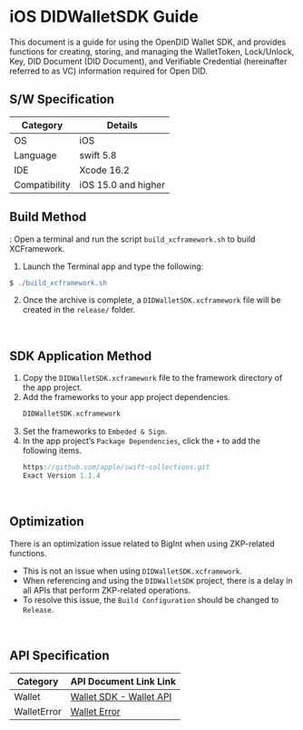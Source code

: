 # iOS DIDWalletSDK Guide
This document is a guide for using the OpenDID Wallet SDK, and provides functions for creating, storing, and managing the WalletToken, Lock/Unlock, Key, DID Document (DID Document), and Verifiable Credential (hereinafter referred to as VC) information required for Open DID.


## S/W Specification
| Category      | Details                     |
|---------------|-----------------------------|
| OS            | iOS                         |
| Language      | swift 5.8                   | 
| IDE           | Xcode 16.2                  |   
| Compatibility | iOS 15.0 and higher         |


## Build Method
: Open a terminal and run the script `build_xcframework.sh` to build XCFramework.
1. Launch the Terminal app and type the following: 
```groovy
$ ./build_xcframework.sh
```
2. Once the archive is complete, a `DIDWalletSDK.xcframework` file will be created in the `release/` folder.
<br>


## SDK Application Method
1. Copy the `DIDWalletSDK.xcframework` file to the framework directory of the app project. 
2. Add the frameworks to your app project dependencies.
    ```groovy
    DIDWalletSDK.xcframework
    ```
3. Set the frameworks to `Embeded & Sign`.
4. In the app project’s `Package Dependencies`, click the `+` to add the following items.
    ```groovy
    https://github.com/apple/swift-collections.git
    Exact Version 1.1.4
    ```
<br>

## Optimization
There is an optimization issue related to BigInt when using ZKP-related functions.
- This is not an issue when using `DIDWalletSDK.xcframework`.
- When referencing and using the `DIDWalletSDK` project, there is a delay in all APIs that perform ZKP-related operations.
- To resolve this issue, the `Build Configuration` should be changed to `Release`.

<br>

## API Specification
| Category           | API Document Link    Link                                                                              |
|---------------|-------------------------------------------------------------------------------------------|
| Wallet        | [Wallet SDK - Wallet API](../../docs/api/did-wallet-sdk-ios/Wallet.md)            |
| WalletError   | [Wallet Error](../../docs/api/did-wallet-sdk-ios/WalletError.md)                                |

